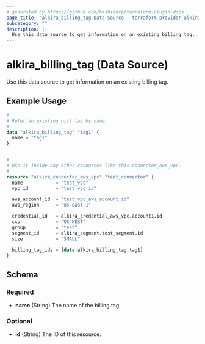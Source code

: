 ```yaml
---
# generated by https://github.com/hashicorp/terraform-plugin-docs
page_title: "alkira_billing_tag Data Source - terraform-provider-alkira"
subcategory: ""
description: |-
  Use this data source to get information on an existing billing tag.
---
```


# alkira_billing_tag (Data Source)

Use this data source to get information on an existing billing tag.

## Example Usage

```terraform
#
# Refer an existing bill tag by name
#
data "alkira_billing_tag" "tag1" {
  name = "tag1"
}


#
# Use it inside any other resources like this connector_aws_vpc.
#
resource "alkira_connector_aws_vpc" "test_connector" {
  name            = "test_vpc"
  vpc_id          = "test_vpc_id"

  aws_account_id  = "test_vpc_aws_account_id"
  aws_region      = "us-east-1"

  credential_id   = alkira_credential_aws_vpc.account1.id
  cxp             = "US-WEST"
  group           = "test"
  segment_id      = alkira_segment.test_segment.id
  size            = "SMALL"

  billing_tag_ids = [data.alkira_billing_tag.tag1]
}
```

<!-- schema generated by tfplugindocs -->
## Schema

### Required

- **name** (String) The name of the billing tag.

### Optional

- **id** (String) The ID of this resource.


